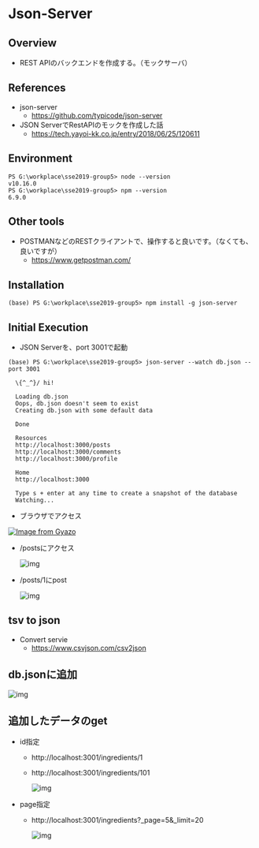 # Json-Server

## Overview
- REST APIのバックエンドを作成する。（モックサーバ）

## References
- json-server
    + https://github.com/typicode/json-server
- JSON ServerでRestAPIのモックを作成した話 
    + https://tech.yayoi-kk.co.jp/entry/2018/06/25/120611


## Environment

```
PS G:\workplace\sse2019-group5> node --version
v10.16.0
PS G:\workplace\sse2019-group5> npm --version
6.9.0
```

## Other tools
- POSTMANなどのRESTクライアントで、操作すると良いです。（なくても、良いですが）
    + https://www.getpostman.com/


## Installation

```
(base) PS G:\workplace\sse2019-group5> npm install -g json-server
```


## Initial Execution

- JSON Serverを、port 3001で起動

```
(base) PS G:\workplace\sse2019-group5> json-server --watch db.json --port 3001

  \{^_^}/ hi!

  Loading db.json
  Oops, db.json doesn't seem to exist
  Creating db.json with some default data

  Done

  Resources
  http://localhost:3000/posts
  http://localhost:3000/comments
  http://localhost:3000/profile

  Home
  http://localhost:3000

  Type s + enter at any time to create a snapshot of the database
  Watching...
```

- ブラウザでアクセス


[![Image from Gyazo](https://i.gyazo.com/ef51fb543a5c0cc7b40e76200ea843c2.png)](https://gyazo.com/ef51fb543a5c0cc7b40e76200ea843c2)

- /postsにアクセス

    ![img](https://gyazo.com/a54091ec677e97685f84130416397a4a.png)

    

- /posts/1にpost

    ![img](https://gyazo.com/3b946fb5e4bb4d4368526d078841325d.png)

## tsv to json

- Convert servie 
    - https://www.csvjson.com/csv2json

## db.jsonに追加

![img](https://gyazo.com/6664ae4db8c088d86130ec9cd02f455e.png)


## 追加したデータのget

- id指定

    - http://localhost:3001/ingredients/1

    - http://localhost:3001/ingredients/101

        ![img](https://gyazo.com/c31d2360d44c589ea7355d1e627c0c12.png)
        

- page指定

    - http://localhost:3001/ingredients?_page=5&_limit=20

        ![img](https://gyazo.com/e09346a01a86a2af110ce9075b9c9bc0.png)
        

